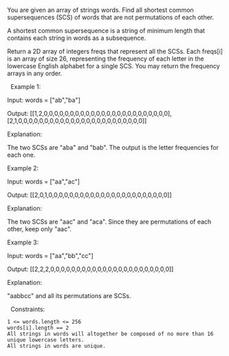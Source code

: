You are given an array of strings words. Find all shortest common supersequences (SCS) of words that are not permutations of each other.

A shortest common supersequence is a string of minimum length that contains each string in words as a subsequence.

Return a 2D array of integers freqs that represent all the SCSs. Each freqs[i] is an array of size 26, representing the frequency of each letter in the lowercase English alphabet for a single SCS. You may return the frequency arrays in any order.

 
Example 1:


Input: words = ["ab","ba"]

Output: [[1,2,0,0,0,0,0,0,0,0,0,0,0,0,0,0,0,0,0,0,0,0,0,0,0,0],[2,1,0,0,0,0,0,0,0,0,0,0,0,0,0,0,0,0,0,0,0,0,0,0,0,0]]

Explanation:

The two SCSs are "aba" and "bab". The output is the letter frequencies for each one.


Example 2:


Input: words = ["aa","ac"]

Output: [[2,0,1,0,0,0,0,0,0,0,0,0,0,0,0,0,0,0,0,0,0,0,0,0,0,0]]

Explanation:

The two SCSs are "aac" and "aca". Since they are permutations of each other, keep only "aac".


Example 3:


Input: words = ["aa","bb","cc"]

Output: [[2,2,2,0,0,0,0,0,0,0,0,0,0,0,0,0,0,0,0,0,0,0,0,0,0,0]]

Explanation:

"aabbcc" and all its permutations are SCSs.


 
Constraints:


	1 <= words.length <= 256
	words[i].length == 2
	All strings in words will altogether be composed of no more than 16 unique lowercase letters.
	All strings in words are unique.

